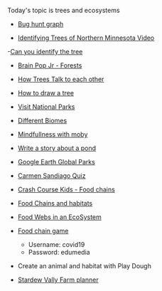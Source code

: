 Today's topic is trees and ecosystems

- [Bug hunt graph](https://www.math-salamanders.com/image-files/picture-graphs-worksheets-3a.gif)

- [Identifying Trees of Northern Minnesota Video](https://www.pbs.org/video/common-ground-707-identifying-trees-northern-minnesota/)

-[Can you identify the tree](https://www.google.com/search?q=identify+tree+game&oq=identify+tree+game&aqs=chrome..69i57.3366j0j9&sourceid=chrome&ie=UTF-8)

- [Brain Pop Jr - Forests](https://jr.brainpop.com/science/habitats/forests/)

* [How Trees Talk to each other](https://www.ted.com/talks/suzanne_simard_how_trees_talk_to_each_other?language=en)

* [How to draw a tree](https://artprojectsforkids.org/how-to-draw-a-tree/)

* [Visit National Parks](https://artsandculture.withgoogle.com/en-us/)

* [Different Biomes](https://askabiologist.asu.edu/explore/Virtual-360-Biomes)

* [Mindfullness with moby](https://jr.brainpop.com/health/feelings/mindfulness/activity/)

* [Write a story about a pond](http://2.bp.blogspot.com/-qChoUX565r4/UyODQ4LQlwI/AAAAAAAABik/ESzK6ty4Gng/s1600/Slide30.JPG)

* [Google Earth Global Parks](https://earth.google.com/web/@51.098014,5.727533,-15617a,26717122d,35y,0h,9t,0r/data=CisSKRIgMDhhMTY1Y2M3NWMwMTFlYWJkNDA4N2NjM2YxY2QyMTYiBXNwbC0w?utm_source=referral&utm_campaign=marketing&utm_campaign=earthview)

* [Carmen Sandiago Quiz](https://earth.google.com/web/@17.90693717,-12.41937117,-34606.6327455a,57359668.97d,35y,0.00004064h,18.19296234t,0r/data=CjwSOhIgYmU3N2ZmYzU0MTc1MTFlOGFlOGZkMzdkYTU5MmE0MmEiFnNwbC14LXgteC1zcGxhc2hzY3JlZW4?utm_source=referral&utm_campaign=marketing&utm_term=carmen1)

* [Crash Course Kids - Food chains](https://www.youtube.com/watch?v=z9TIlM96lT8&list=PLhz12vamHOnZv8kM6Xo6AbluwIIVpulio)

* [Food Chains and habitats](https://www.bbc.co.uk/bitesize/topics/zbnnb9q)

* [Food Webs in an EcoSystem](https://www.legendsoflearning.com/learning-objectives/food-webs-in-an-ecosystem/)

* [Food chain game](https://www.edumedia-sciences.com/en/media/708-food-chains)

  - Username: covid19
  - Password: edumedia

* Create an animal and habitat with Play Dough

- [Stardew Vally Farm planner](https://stardew.info/planner/)
